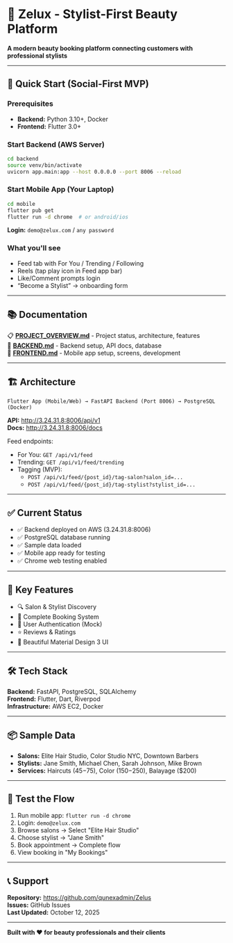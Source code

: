 # 🎨 Zelux - Stylist-First Beauty Platform

**A modern beauty booking platform connecting customers with professional stylists**

---

## 🚀 Quick Start (Social-First MVP)

### Prerequisites
- **Backend:** Python 3.10+, Docker
- **Frontend:** Flutter 3.0+

### Start Backend (AWS Server)
```bash
cd backend
source venv/bin/activate
uvicorn app.main:app --host 0.0.0.0 --port 8006 --reload
```

### Start Mobile App (Your Laptop)
```bash
cd mobile
flutter pub get
flutter run -d chrome  # or android/ios
```

**Login:** `demo@zelux.com` / `any password`

### What you'll see
- Feed tab with For You / Trending / Following
- Reels (tap play icon in Feed app bar)
- Like/Comment prompts login
- “Become a Stylist” → onboarding form

---

## 📚 Documentation

📋 **[PROJECT_OVERVIEW.md](PROJECT_OVERVIEW.md)** - Project status, architecture, features  
🔧 **[BACKEND.md](BACKEND.md)** - Backend setup, API docs, database  
📱 **[FRONTEND.md](FRONTEND.md)** - Mobile app setup, screens, development

---

## 🏗️ Architecture

```
Flutter App (Mobile/Web) → FastAPI Backend (Port 8006) → PostgreSQL (Docker)
```

**API:** http://3.24.31.8:8006/api/v1  
**Docs:** http://3.24.31.8:8006/docs

Feed endpoints:
- For You: `GET /api/v1/feed`
- Trending: `GET /api/v1/feed/trending`
- Tagging (MVP):
  - `POST /api/v1/feed/{post_id}/tag-salon?salon_id=...`
  - `POST /api/v1/feed/{post_id}/tag-stylist?stylist_id=...`

---

## ✅ Current Status

- ✅ Backend deployed on AWS (3.24.31.8:8006)
- ✅ PostgreSQL database running
- ✅ Sample data loaded
- ✅ Mobile app ready for testing
- ✅ Chrome web testing enabled

---

## 🎯 Key Features

- 🔍 Salon & Stylist Discovery
- 📅 Complete Booking System
- 👤 User Authentication (Mock)
- ⭐ Reviews & Ratings
- 📱 Beautiful Material Design 3 UI

---

## 🛠️ Tech Stack

**Backend:** FastAPI, PostgreSQL, SQLAlchemy  
**Frontend:** Flutter, Dart, Riverpod  
**Infrastructure:** AWS EC2, Docker

---

## 📦 Sample Data

- **Salons:** Elite Hair Studio, Color Studio NYC, Downtown Barbers
- **Stylists:** Jane Smith, Michael Chen, Sarah Johnson, Mike Brown
- **Services:** Haircuts ($45-$75), Color ($150-$250), Balayage ($200)

---

## 🧪 Test the Flow

1. Run mobile app: `flutter run -d chrome`
2. Login: `demo@zelux.com`
3. Browse salons → Select "Elite Hair Studio"
4. Choose stylist → "Jane Smith"
5. Book appointment → Complete flow
6. View booking in "My Bookings"

---

## 📞 Support

**Repository:** https://github.com/qunexadmin/Zelus  
**Issues:** GitHub Issues  
**Last Updated:** October 12, 2025

---

**Built with ❤️ for beauty professionals and their clients**
